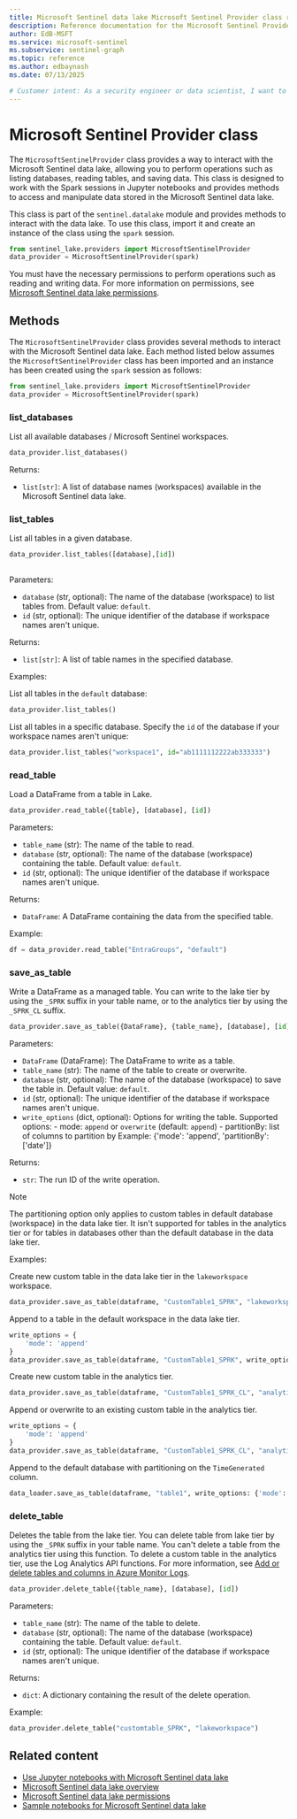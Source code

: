 ```yaml
---  
title: Microsoft Sentinel data lake Microsoft Sentinel Provider class reference
description: Reference documentation for the Microsoft Sentinel Provider class, which allows you to connect to the Microsoft Sentinel data lake and perform various operations.
author: EdB-MSFT
ms.service: microsoft-sentinel
ms.subservice: sentinel-graph
ms.topic: reference 
ms.author: edbaynash  
ms.date: 07/13/2025

# Customer intent: As a security engineer or data scientist, I want to understand how to use the Microsoft Sentinel Provider class to connect to the Microsoft Sentinel data lake and perform operations such as listing databases, reading tables, and saving data.
---
```

 

# Microsoft Sentinel Provider class

The `MicrosoftSentinelProvider` class provides a way to interact with the Microsoft Sentinel data lake, allowing you to perform operations such as listing databases, reading tables, and saving data. This class is designed to work with the Spark sessions in Jupyter notebooks and provides methods to access and manipulate data stored in the Microsoft Sentinel data lake. 

This class is part of the `sentinel.datalake` module and provides methods to interact with the data lake. To use this class, import it and create an instance of the class using the `spark` session.

```python
from sentinel_lake.providers import MicrosoftSentinelProvider
data_provider = MicrosoftSentinelProvider(spark)      
```
You must have the necessary permissions to perform operations such as reading and writing data. For more information on permissions, see [Microsoft Sentinel data lake permissions](../roles.md#roles-and-permissions-for-the-microsoft-sentinel-data-lake).

## Methods

The `MicrosoftSentinelProvider` class provides several methods to interact with the Microsoft Sentinel data lake. 
Each method listed below assumes the `MicrosoftSentinelProvider` class has been imported and an instance has been created using the `spark` session as follows:

```python
from sentinel_lake.providers import MicrosoftSentinelProvider
data_provider = MicrosoftSentinelProvider(spark) 
```

### list_databases

List all available databases / Microsoft Sentinel workspaces.

```python
data_provider.list_databases()    
```

Returns:
- `list[str]`: A list of database names (workspaces) available in the Microsoft Sentinel data lake.    
 
### list_tables

List all tables in a given database.

```python
data_provider.list_tables([database],[id])
   
```

Parameters:
- `database` (str, optional): The name of the database (workspace) to list tables from. Default value: `default`.
- `id` (str, optional): The unique identifier of the database if workspace names aren't unique.

Returns:
- `list[str]`: A list of table names in the specified database.

Examples:

List all tables in the `default` database:


```python
data_provider.list_tables() 
```


List all tables in a specific database. Specify the `id` of the database if your workspace names aren't unique:

```python
data_provider.list_tables("workspace1", id="ab1111112222ab333333")
```


### read_table

Load a DataFrame from a table in Lake.

```python
data_provider.read_table({table}, [database], [id])
```

Parameters:
- `table_name` (str): The name of the table to read.
- `database` (str, optional): The name of the database (workspace) containing the table. Default value: `default`.
- `id` (str, optional): The unique identifier of the database if workspace names aren't unique.

Returns:
- `DataFrame`: A DataFrame containing the data from the specified table.

Example:
```python
df = data_provider.read_table("EntraGroups", "default")
```

### save_as_table

Write a DataFrame as a managed table. You can write to the lake tier by using the `_SPRK` suffix in your table name, or to the analytics tier by using the `_SPRK_CL` suffix.                

```python
data_provider.save_as_table({DataFrame}, {table_name}, [database], [id], [write_options])
```

Parameters:
- `DataFrame` (DataFrame): The DataFrame to write as a table.
- `table_name` (str): The name of the table to create or overwrite.
- `database` (str, optional): The name of the database (workspace) to save the table in. Default value: `default`.
- `id` (str, optional): The unique identifier of the database if workspace names aren't unique.
- `write_options` (dict, optional): Options for writing the table. Supported options:
                - mode: `append` or `overwrite` (default: `append`)
                - partitionBy: list of columns to partition by
                Example: {'mode': 'append', 'partitionBy': ['date']}
 

Returns:
- `str`: The run ID of the write operation.

> [!NOTE]
> The partitioning option only applies to custom tables in default database (workspace) in the data lake tier. It isn't supported for tables in the analytics tier or for tables in databases other than the default database in the data lake tier. 


Examples:

Create new custom table in the data lake tier in the `lakeworkspace` workspace.

```python
data_provider.save_as_table(dataframe, "CustomTable1_SPRK", "lakeworkspace")
```

Append to a table in the default workspace in the data lake tier.
```python
write_options = {
    'mode': 'append'
}
data_provider.save_as_table(dataframe, "CustomTable1_SPRK", write_options=write_options)
```


Create new custom table in the analytics tier.
```python
data_provider.save_as_table(dataframe, "CustomTable1_SPRK_CL", "analyticstierworkspace")
```

Append or overwrite to an existing custom table in the analytics tier.
```python
write_options = {
    'mode': 'append'
}
data_provider.save_as_table(dataframe, "CustomTable1_SPRK_CL", "analyticstierworkspace", write_options)
```

Append to the default database with partitioning on the `TimeGenerated` column.
```python
data_loader.save_as_table(dataframe, "table1", write_options: {'mode': 'append', 'partitionBy': ['TimeGenerated']})
```

### delete_table

Deletes the table from the lake tier. You can delete table from lake tier by using the `_SPRK` suffix in your table name. You can't delete a table from the analytics tier using this function. To delete a custom table in the analytics tier, use the Log Analytics API functions. For more information, see [Add or delete tables and columns in Azure Monitor Logs](/azure/azure-monitor/logs/create-custom-table?tabs=azure-portal-1%2Cazure-portal-2%2Cazure-portal-3#delete-a-table).


```python
data_provider.delete_table({table_name}, [database], [id])
```
Parameters:
- `table_name` (str): The name of the table to delete.
- `database` (str, optional): The name of the database (workspace) containing the table. Default value: `default`.
- `id` (str, optional): The unique identifier of the database if workspace names aren't unique.

Returns:
- `dict`: A dictionary containing the result of the delete operation.

Example:
```python
data_provider.delete_table("customtable_SPRK", "lakeworkspace")
``` 


## Related content

- [Use Jupyter notebooks with Microsoft Sentinel data lake](./notebooks.md)
- [Microsoft Sentinel data lake overview](./sentinel-lake-overview.md)
- [Microsoft Sentinel data lake permissions](../roles.md#roles-and-permissions-for-the-microsoft-sentinel-data-lake)
- [Sample notebooks for Microsoft Sentinel data lake](./notebook-examples.md)